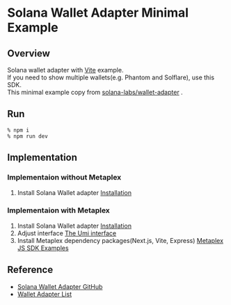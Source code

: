 # Solana Wallet Adapter Minimal Example
## Overview
Solana wallet adapter with [Vite](https://vitejs.dev/) example.  
If you need to show multiple wallets(e.g. Phantom and Solflare), use this SDK.  
This minimal example copy from [solana-labs/wallet-adapter](https://github.com/anza-xyz/wallet-adapter) .

## Run
```
% npm i
% npm run dev
```

## Implementation
### Implementaion without Metaplex
1. Install Solana Wallet adapter [Installation](https://github.com/anza-xyz/wallet-adapter/blob/master/APP.md)

### Implementaion with Metaplex
1. Install Solana Wallet adapter [Installation](https://github.com/anza-xyz/wallet-adapter/blob/master/APP.md)
2. Adjust interface [The Umi interface](https://github.com/metaplex-foundation/umi/blob/main/docs/interfaces.md#the-umi-interface)
3. Install Metaplex dependency packages(Next.js, Vite, Express) [Metaplex JS SDK Examples](https://github.com/metaplex-foundation/js-examples)

## Reference
- [Solana Wallet Adapter GitHub](https://github.com/anza-xyz/wallet-adapter)
- [Wallet Adapter List](https://github.com/anza-xyz/wallet-adapter/blob/master/PACKAGES.md)